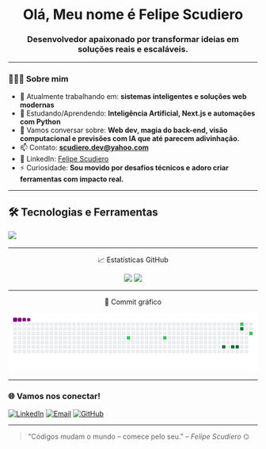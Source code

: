 <h1 align="center">Olá, Meu nome é Felipe Scudiero</h1>
<h3 align="center">Desenvolvedor apaixonado por transformar ideias em soluções reais e escaláveis.</h3>

---

### 🧑🏻‍💻 Sobre mim

- 🔭 Atualmente trabalhando em: **sistemas inteligentes e soluções web modernas**
- 🌱 Estudando/Aprendendo: **Inteligência Artificial, Next.js e automações com Python**
- 💬 Vamos conversar sobre: **Web dev, magia do back-end, visão computacional e previsões com IA que até parecem adivinhação.**
- 📫 Contato: **scudiero.dev@yahoo.com**
- 💼 LinkedIn: [Felipe Scudiero](https://www.linkedin.com/in/felipe-scudiero-5513261b3/)
- ⚡ Curiosidade: **Sou movido por desafios técnicos e adoro criar ferramentas com impacto real.**

---

## 🛠️ Tecnologias e Ferramentas

<p>
  <img src="https://skillicons.dev/icons?i=html,css,js,ts,react,python,java,php,sql,nodejs,nextjs,git,github,linux,windows,vscode" />
</p>

---
<p align="center">
 📈 Estatísticas GitHub

<p align="center">
  <img src="https://github-readme-stats.vercel.app/api?username=Fehscudiero&show_icons=true&theme=tokyonight" />
  <img src="https://github-readme-streak-stats.herokuapp.com/?user=Fehscudiero&theme=tokyonight" />
</p>

---


<p align="center">
🐍 Commit gráfico

![Contribution Snake](https://github.com/Fehscudiero/Fehscudiero/blob/main/github-contribution-grid-snake.gif?raw=true)

</p>

---

### 🌐 Vamos nos conectar!

[![LinkedIn](https://img.shields.io/badge/-Felipe_Scudiero-0A66C2?style=flat-square&logo=linkedin&logoColor=white)](https://www.linkedin.com/in/felipe-scudiero-5513261b3/)
[![Email](https://img.shields.io/badge/-scudiero.dev@yahoo.com-D14836?style=flat-square&logo=gmail&logoColor=white)](mailto:scudiero.dev@yahoo.com)
[![GitHub](https://img.shields.io/badge/-GitHub-24292e?style=flat-square&logo=github&logoColor=white)](https://github.com/Fehscudiero)

---

> "Códigos mudam o mundo – comece pelo seu." – *Felipe Scudiero* ⌬

